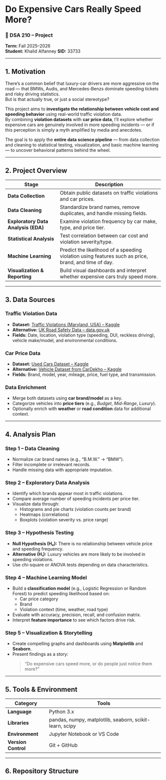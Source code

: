 # Do Expensive Cars Really Speed More?

### 🧾 DSA 210 – Project
**Term:** Fall 2025–2026  
**Student:** Khalid Alfanney
**SID:** 33733

---

## 1. Motivation

There’s a common belief that luxury-car drivers are more aggressive on the road — that BMWs, Audis, and Mercedes-Benzs dominate speeding tickets and risky driving statistics.  
But is that actually true, or just a social stereotype?

This project aims to **investigate the relationship between vehicle cost and speeding behavior** using real-world traffic violation data.  
By combining **violation datasets** with **car price data**, I’ll explore whether expensive cars are genuinely involved in more speeding incidents — or if this perception is simply a myth amplified by media and anecdotes.

The goal is to apply the **entire data science pipeline** — from data collection and cleaning to statistical testing, visualization, and basic machine learning — to uncover behavioral patterns behind the wheel.

---

## 2. Project Overview

| Stage | Description |
|--------|--------------|
| **Data Collection** | Obtain public datasets on traffic violations and car prices. |
| **Data Cleaning** | Standardize brand names, remove duplicates, and handle missing fields. |
| **Exploratory Data Analysis (EDA)** | Examine violation frequency by car make, type, and price tier. |
| **Statistical Analysis** | Test correlation between car cost and violation severity/type. |
| **Machine Learning** | Predict the likelihood of a speeding violation using features such as price, brand, and time of day. |
| **Visualization & Reporting** | Build visual dashboards and interpret whether expensive cars truly speed more. |

---

## 3. Data Sources

### Traffic Violation Data
- **Dataset:** [Traffic Violations (Maryland, USA) – Kaggle](https://www.kaggle.com/datasets/awaiskaggler/traffic-violations-in-maryland)  
- **Alternative:** [UK Road Safety Data – data.gov.uk](https://data.gov.uk/dataset/road-safety-data)  
- **Fields:** Date, location, violation type (speeding, DUI, reckless driving), vehicle make/model, and environmental conditions.

### Car Price Data
- **Dataset:** [Used Cars Dataset – Kaggle](https://www.kaggle.com/datasets/austinreese/craigslist-carstrucks-data)  
- **Alternative:** [Vehicle Dataset from CarDekho – Kaggle](https://www.kaggle.com/datasets/nehalbirla/vehicle-dataset-from-cardekho)  
- **Fields:** Brand, model, year, mileage, price, fuel type, and transmission.

### Data Enrichment
- Merge both datasets using **car brand/model** as a key.  
- Categorize vehicles into **price tiers** (e.g., *Budget*, *Mid-Range*, *Luxury*).  
- Optionally enrich with **weather** or **road condition** data for additional context.

---

## 4. Analysis Plan

### Step 1 – Data Cleaning
- Normalize car brand names (e.g., “B.M.W.” → “BMW”).  
- Filter incomplete or irrelevant records.  
- Handle missing data with appropriate imputation.

### Step 2 – Exploratory Data Analysis
- Identify which brands appear most in traffic violations.  
- Compare average number of speeding incidents per price tier.  
- Visualize data through:
  - Histograms and pie charts (violation counts per brand)
  - Heatmaps (correlations)
  - Boxplots (violation severity vs. price range)

### Step 3 – Hypothesis Testing
- **Null Hypothesis (H₀):** There is no relationship between vehicle price and speeding frequency.  
- **Alternative (H₁):** Luxury vehicles are more likely to be involved in speeding violations.  
- Use chi-square or ANOVA tests depending on data characteristics.

### Step 4 – Machine Learning Model
- Build a **classification model** (e.g., Logistic Regression or Random Forest) to predict speeding likelihood based on:
  - Car price category  
  - Brand  
  - Violation context (time, weather, road type)
- Evaluate with accuracy, precision, recall, and confusion matrix.
- Interpret **feature importance** to see which factors drive risk.

### Step 5 – Visualization & Storytelling
- Create compelling graphs and dashboards using **Matplotlib** and **Seaborn**.  
- Present findings as a story:
  > “Do expensive cars speed more, or do people just notice them more?”

---

## 5. Tools & Environment

| Category | Tools |
|-----------|-------|
| **Language** | Python 3.x |
| **Libraries** | pandas, numpy, matplotlib, seaborn, scikit-learn, scipy |
| **Environment** | Jupyter Notebook or VS Code |
| **Version Control** | Git + GitHub |

---

## 6. Repository Structure

